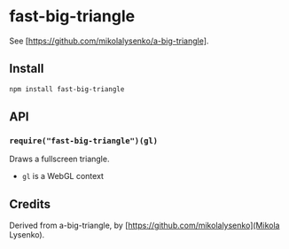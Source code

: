 fast-big-triangle
==============

See [https://github.com/mikolalysenko/a-big-triangle].

## Install

```sh
npm install fast-big-triangle
```

## API

### `require("fast-big-triangle")(gl)`
Draws a fullscreen triangle.

* `gl` is a WebGL context

## Credits
Derived from a-big-triangle, by [https://github.com/mikolalysenko](Mikola Lysenko).
